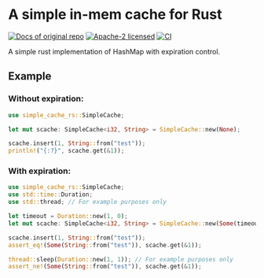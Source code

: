 # A simple in-mem cache for Rust
[![Docs of original repo](https://docs.rs/simple-cache-rs/badge.svg)](https://docs.rs/simple-cache-rs/)
[![Apache-2 licensed](https://img.shields.io/crates/l/simple-cache-rs.svg)](https://github.com/giuseppe998e/simple-cache-rs/blob/main/LICENSE)
[![CI](https://img.shields.io/github/workflow/status/giuseppe998e/simple-cache-rs/rust-unit-test)](https://github.com/giuseppe998e/simple-cache-rs/actions?query=workflow%3ARust)

A simple rust implementation of HashMap with expiration control.

## Example
### Without expiration:
```rust
use simple_cache_rs::SimpleCache;

let mut scache: SimpleCache<i32, String> = SimpleCache::new(None);

scache.insert(1, String::from("test"));
println!("{:?}", scache.get(&1));
```

### With expiration:
```rust
use simple_cache_rs::SimpleCache;
use std::time::Duration;
use std::thread; // For example purposes only

let timeout = Duration::new(1, 0);
let mut scache: SimpleCache<i32, String> = SimpleCache::new(Some(timeout));

scache.insert(1, String::from("test"));
assert_eq!(Some(String::from("test")), scache.get(&1));

thread::sleep(Duration::new(1, 1)); // For example purposes only
assert_ne!(Some(String::from("test")), scache.get(&1));
```
